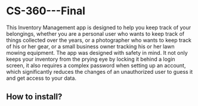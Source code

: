 # CS-360---Final
This Inventory Management app is designed to help you keep track of your belongings, whether you are a personal user who wants to keep track of things collected over the years, or a photographer who wants to keep track of his or her gear, or a small business owner tracking his or her lawn mowing equipment. The app was designed with safety in mind. It not only keeps your inventory from the prying eye by locking it behind a login screen, it also requires a complex password when setting up an account, which significantly reduces the changes of an unauthorized user to guess it and get access to your data.

## How to install?
